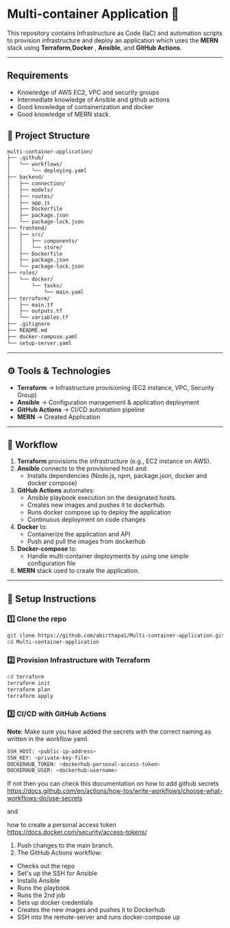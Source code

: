 # Multi-container Application 🚀

This repository contains Infrastructure as Code (IaC) and automation scripts to provision infrastructure and deploy an application which uses the **MERN** stack using **Terraform**,**Docker** , **Ansible**, and **GitHub Actions**.

---

## Requirements

- Knowledge of AWS EC2, VPC and security groups
- Intermediate knowledge of Ansible and github actions
- Good knowledge of containerization and docker
- Good knowledge of MERN stack.

## 📂 Project Structure

```bash
multi-container-application/
├── .github/
│   └── workflows/
│       └── deploying.yaml
├── backend/
│   ├── connection/
│   ├── models/
│   ├── routes/
│   ├── app.js
│   ├── Dockerfile
│   ├── package.json
│   └── package-lock.json
├── frontend/
│   ├── src/
│   │   ├── components/
│   │   └── store/
│   ├── Dockerfile
│   ├── package.json
│   └── package-lock.json
├── roles/
│   └── docker/
│       └── tasks/
│           └── main.yaml
├── terraform/
│   ├── main.tf
│   ├── outputs.tf
│   └── variables.tf
├── .gitignore
├── README.md
├── docker-compose.yaml
└── setup-server.yaml
```

---

## ⚙️ Tools & Technologies

- **Terraform** → Infrastructure provisioning (EC2 instance, VPC, Security Group)
- **Ansible** → Configuration management & application deployment
- **GitHub Actions** → CI/CD automation pipeline
- **MERN** → Created Application 

---

## 🚀 Workflow

1. **Terraform** provisions the infrastructure (e.g., EC2 instance on AWS).
2. **Ansible** connects to the provisioned host and:
   - Installs dependencies (Node.js, npm, package.json, docker and docker compose)
3. **GitHub Actions** automates:
   - Ansible playbook execution on the designated hosts.
   - Creates new images and pushes it to dockerhub.
   - Runs docker compose up to deploy the application
   - Continuous deployment on code changes
4. **Docker** to:
   - Containerize the application and API
   - Push and pull the images from dockerhub
5. **Docker-compose** to:
   - Handle multi-container deployments by using one simple configuration file
6. **MERN** stack used to create the application.

---

## 🔑 Setup Instructions

### 1️⃣ Clone the repo

```bash
git clone https://github.com/abirthapa1/Multi-container-application.git
cd Multi-container-application
```

### 2️⃣ Provision Infrastructure with Terraform

```bash
cd terraform
terraform init
terraform plan
terraform apply
```

### 3️⃣  CI/CD with GitHub Actions

**Note**: Make sure you have added the secrets with the correct naming as written in the workflow yaml.

```bash
SSH_HOST: <public-ip-address>
SSH_KEY: <private-key-file>
DOCKERHUB_TOKEN: <dockerhub-personal-access-token>
DOCKERHUB_USER: <dockerhub-username>
```

If not then you can check this documentation on how to add github secrets
https://docs.github.com/en/actions/how-tos/write-workflows/choose-what-workflows-do/use-secrets

and

how to create a personal access token
https://docs.docker.com/security/access-tokens/

1. Push changes to the main branch.
2. The GitHub Actions workflow:

- Checks out the repo
- Set's up the SSH for Ansible
- Installs Ansible
- Runs the playbook
- Runs the 2nd job
- Sets up docker credentials
- Creates the new images and pushes it to Dockerhub
- SSH into the remote-server and runs docker-compose up

```

```
